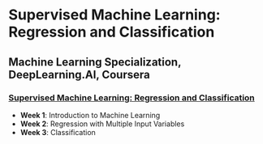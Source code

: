 # Supervised Machine Learning: Regression and Classification

## Machine Learning Specialization, DeepLearning.AI, Coursera

### [Supervised Machine Learning: Regression and Classification](https://www.coursera.org/learn/machine-learning)

- **Week 1**: Introduction to Machine Learning
- **Week 2**: Regression with Multiple Input Variables
- **Week 3**: Classification
